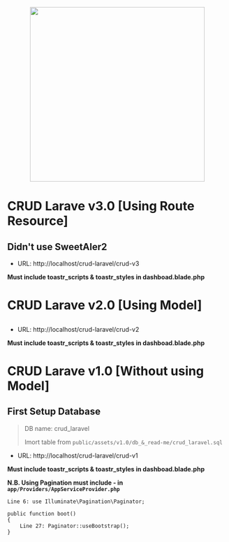 <p align="center"><a href="https://laravel.com" target="_blank"><img src="https://raw.githubusercontent.com/laravel/art/master/logo-lockup/5%20SVG/2%20CMYK/1%20Full%20Color/laravel-logolockup-cmyk-red.svg" width="400"></a></p>

# CRUD Larave v3.0 [Using Route Resource]

## Didn't use SweetAler2
* URL: http://localhost/crud-laravel/crud-v3

**Must include toastr_scripts & toastr_styles in dashboad.blade.php**


# CRUD Larave v2.0 [Using Model]

## 
* URL: http://localhost/crud-laravel/crud-v2

**Must include toastr_scripts & toastr_styles in dashboad.blade.php**



# CRUD Larave v1.0 [Without using Model]

## First Setup Database
> DB name: crud_laravel
> 
> Imort table from `public/assets/v1.0/db_&_read-me/crud_laravel.sql`
> 

* URL: http://localhost/crud-laravel/crud-v1

**Must include toastr_scripts & toastr_styles in dashboad.blade.php**

**N.B. Using Pagination must include - in `app/Providers/AppServiceProvider.php`**

    Line 6: use Illuminate\Pagination\Paginator;
    
    public function boot()
    {
        Line 27: Paginator::useBootstrap();
    }
